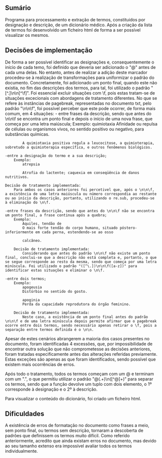 ## Sumário
Programa para processamento e extração de termos, constituidos por designação e descrição, de um dicionário médico. Após a criação da lista de termos foi desenvolvido um ficheiro html de forma a ser possível visualizar os mesmos.

## Decisões de implementação
De forma a ser possível identificar as designações e, consequentemente o início de cada temo, foi definido que deveria ser adicionado o "@" antes de cada uma delas. No entanto, antes de realizar a adição deste marcador procedeu-se à realização de transformações para uniformizar o padrão do documento. Concretamente, foi adicionado um ponto final, quando este não existia, no fim das descrições dos termos, para tal, foi utilizado o padrão "[^.]\n\n[^\f]". Foi essencial excluir situações com \f, pois estas tratam-se de situações excecionais com abordagens de tratamento diferentes. 
No que se refere às instâncias de pagebreak, representadas no documento txt, pelo padrão "\n\n\f", foi possível perceber que este pode ocorrer, de forma mais comum, em 4 situações:
    - entre frases da descrição, sendo que antes do \n\n\f se encontra um ponto final e depois o início de uma nova frase, que começa por uma letra maiúscula;
        Exemplo:
            quimiotaxia
            Afinidade ou repulsa de células ou organismos vivos, no sentido positivo ou negativo, para substâncias químicas.

            A quimiotaxia positiva regula a leucocitose, a quimioterapia, sobretudo a quimioterapia específica, e outros fenômenos biológicos.

    -entre a designação do termo e a sua descrição;
        Exemplo:
            atrepsia

            Atrofia do lactente; caquexia em conseqüência de danos nutritivos.

    Decisão de tratamento implementada:
        Para ambos os casos anteriores foi percetivel que, após o \n\n\f, a existência de uma letra maiúscula ou número correspondia ao restante ou ao início da descrição, portanto, utilizando o re.sub, procedeu-se à eliminação do \n\f.

    -entre frases da descrição, sendo que antes do \n\n\f não se encontra um ponto final, a frase continua após a quebra;
        Exemplo:
            Aquiles, tendão de
            O mais forte tendão do corpo humano, situado póstero-inferiormente em cada perna, estendendo-se ao osso

            calcâneo.

        Decisão de tratamento implementada:
            Considerando que antes do padrão \n\n\f não existe um ponto final, conclui-se que a descrição não está completa e, portanto, o que se segue corresponde ao resto da mesma, sendo que começa por uma letra minúscula. Foi utilizado o padrão "([^\.])\n\n\f([a-z])" para identificar estas situações e eliminar o \n\f.  

    -entre dois termos;
        Exemplo:
            apogeusia
            Distúrbio no sentido do gosto.

            apoginia
            Perda da capacidade reprodutora do órgão feminino.
        
        Decisão de tratamento implementada:
            Neste caso, a existência de um ponto final antes do padrão \n\n\f e de uma letra minúscula depois permite afirmar que o pagebreak ocorre entre dois termos, sendo necessário apenas retirar o \f, pois a separação entre termos definida é o \n\n.

Apesar de estes cenários abrangerem a maioria dos casos presentes no documento, foram identificadas 4 excessões, que, por impossibilidade de encontrar outra solução que não comprometesse as decisões anteriores, foram tratadas especificamente antes das alterações referidas previamente. Estas exceções são apenas as que foram identificados, sendo possível que existem mais ocorrências de erros. 

Após todo o tratamento, todos os termos começam com um @ e terminam com um ".", o que permitiu utilizar o padrão "@(.+)\n([^@]+)" para separar os termos, sendo que a função devolve um tuplo com dois elemento, o 1º corresponde à designação e o 2º à descrição.

Para visualizar o conteúdo do dicionário, foi criado um ficheiro html.

## Dificuldades
A existência de erros de formatação no documento como frases a meio, sem ponto final, ou termos sem descrição, tornaram a descoberta de padrões que definissem os termos muito difícil. Como referido anteriormente, acredito que ainda existam erros no documento, mas devido ao seu tamanho extenso era impossível avaliar todos os termos individualmente.
